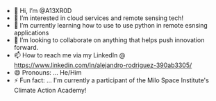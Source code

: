- 👋 Hi, I’m @A13XR0D
- 👀 I’m interested in cloud services and remote sensing tech!
- 🌱 I’m currently learning how to use to use python in remote esnsing applications
- 💞️ I’m looking to collaborate on anything that helps push innovation forward.
- 📫 How to reach me via my LinkedIn @ https://www.linkedin.com/in/alejandro-rodriguez-390ab3305/
- 😄 Pronouns: ... He/Him
- ⚡ Fun fact: ... I'm currently a participant of the Milo Space Institute's Climate Action Academy!

<!---
A13XR0D/A13XR0D is a ✨ special ✨ repository because its `README.md` (this file) appears on your GitHub profile.
You can click the Preview link to take a look at your changes.
--->

